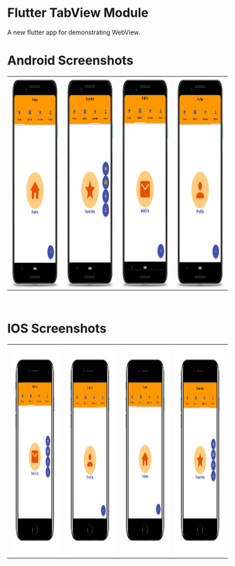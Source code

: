# Flutter TabView Module
A new flutter app for demonstrating WebView.

# Android Screenshots

<table>
  <tr>
    <td><img src="https://github.com/MarvelApps-Flutter/tab_view_demo/blob/dev/screenshots/android/android1.png" height="480px"></td>
    <td><img src="https://github.com/MarvelApps-Flutter/tab_view_demo/blob/dev/screenshots/android/android2.png" height="480px"></td>
    <td><img src="https://github.com/MarvelApps-Flutter/tab_view_demo/blob/dev/screenshots/android/android3.png" height="480px"></td>
    <td><img src="https://github.com/MarvelApps-Flutter/tab_view_demo/blob/dev/screenshots/android/android4.png" height="480px"></td>
  </tr>
 </table>


</br>

# IOS Screenshots

<table>
  <tr>
    <td><img src="https://github.com/MarvelApps-Flutter/tab_view_demo/blob/dev/screenshots/ios/ios1.png" height="480px"></td>
    <td><img src="https://github.com/MarvelApps-Flutter/tab_view_demo/blob/dev/screenshots/ios/ios2.png" height="480px"></td>
    <td><img src="https://github.com/MarvelApps-Flutter/tab_view_demo/blob/dev/screenshots/ios/ios3.png" height="480px"></td>
    <td><img src="https://github.com/MarvelApps-Flutter/tab_view_demo/blob/dev/screenshots/ios/ios4.png" height="480px"></td>
  </tr>
 </table>

